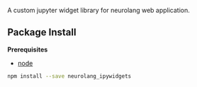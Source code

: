 A custom jupyter widget library for neurolang web application.

Package Install
---------------

**Prerequisites**
- [node](http://nodejs.org/)

```bash
npm install --save neurolang_ipywidgets
```
